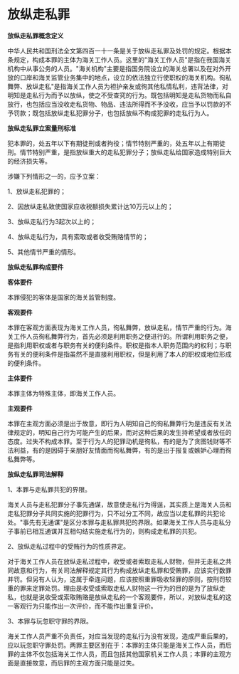 # 放纵走私罪

 

**放纵走私罪概念定义**

中华人民共和国刑法全文第四百一十一条是关于放纵走私罪及处罚的规定。根据本条规定，构成本罪的主体为海关工作人员。这里的"海关工作人员"是指在我国海关机构中从事公务的人员。"海关机构"主要是指国务院设立的海关总署以及在对外开放的口岸和海关监管业务集中的地点，设立的依法独立行使职权的海关机构。徇私舞弊、放纵走私"是指海关工作人员为袒护亲友或徇其他私情私利，违背法律，对明知是走私行为而予以放纵，使之不受查究的行为。既包括明知是走私货物而私自放行，也包括应当没收走私货物、物品、违法所得而不予没收，应当予以罚款的不予罚款；既包括放纵走私犯罪分子，也包括放纵不构成犯罪的走私行为人。

**放纵走私罪立案量刑标准**

犯本罪的，处五年以下有期徒刑或者拘役；情节特别严重的，处五年以上有期徒刑。情节特别严重，是指放纵重大的走私犯罪分子；放纵走私给国家造成特别巨大的经济损失等。

涉嫌下列情形之一的，应予立案：

1、放纵走私犯罪的；

2、因放纵走私致使国家应收税额损失累计达10万元以上的；

3、放纵走私行为3起次以上的；

4、放纵走私行为，具有索取或者收受贿赂情节的；

5、其他情节严重的情形。

 

**放纵走私罪构成要件**

**客体要件**

本罪侵犯的客体是国家的海关监管制度。

**客观要件**

本罪在客观方面表现为海关工作人员，徇私舞弊，放纵走私，情节严重的行为。海关工作人员徇私舞弊行为，首先必须是利用职务之便进行的。所谓利用职务之便，是指利用职权或者与职务有关的便利条件。职权是指本人职务范围内的权利；与职务有关的便利条件是指虽然不是直接利用职权，但是利用了本人的职权或地位形成的便利条件。

**主体要件**

本罪主体为特殊主体，即海关工作人员。

**主观要件**

本罪在主观方面必须是出于故意，即行为人明知自己的徇私舞弊行为是违反有关法律规定的，明知自己行为可能产生的后果，而对这种后果的发生持希望或者放任的态度。过失不构成本罪。至于行为人的犯罪动机是徇私，有的是为了贪图钱财等不法利益，有的是因碍于亲朋好友情面而徇私舞弊，有的是出于报复或嫉妒心理而徇私舞弊等。

**放纵走私罪司法解释**

1、本罪与走私罪共犯的界限。

海关人员与走私犯罪分子事先通谋，故意使走私行为得逞，其实质上是海关人员和走私犯罪分子共同实施的犯罪行为，只不过分工不同，故应当以走私罪的共犯论处。"事先有无通谋"是区分本罪与走私罪共犯的界限。如果海关工作人员与走私分子事前已相互通谋并互相勾结实施走私行为的，则构成走私罪的共犯。

2、放纵走私过程中的受贿行为的性质界定。

对于海关工作人员在放纵走私过程中，收受或者索取走私人财物，但并无走私之共同故意和行为，有关司法解释规定其行为构成放纵走私罪和受贿罪，应该实行数罪并罚。但另有人认为，这属于牵连问题，应该按照重罪吸收轻罪的原则，按刑罚较重的罪来定罪处罚。理由是收受或索取走私人财物这一行为的目的是为了放纵走私，也就是说收受或索取贿赂是放纵走私的一个客观要件，所以，对放纵走私的这一客观行为只能作出一次评价，而不能作出重复评价。

3、本罪与玩忽职守罪的界限。

海关工作人员严重不负责任，对应当发现的走私行为没有发现，造成严重后果的，应以玩忽职守罪处罚。两罪主要区别在于：本罪的主体只能是海关工作人员，而后罪的主体不仅包括海关工作人员，而且包括其他国家机关工作人员；本罪的主观方面是直接故意，而后罪的主观方面只能是过失。
